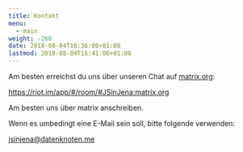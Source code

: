 ```yaml
---
title: Kontakt
menu:
  - main
weight: -260
date: 2018-08-04T16:36:00+01:00
lastmod: 2018-08-04T16:41:00+01:00
---
```


Am besten erreichst du uns über unseren Chat auf [matrix.org](https://matrix.org):

https://riot.im/app/#/room/#JSinJena:matrix.org

Am besten uns über matrix anschreiben.

Wenn es umbedingt eine E-Mail sein soll, bitte folgende verwenden:

jsinjena@datenknoten.me